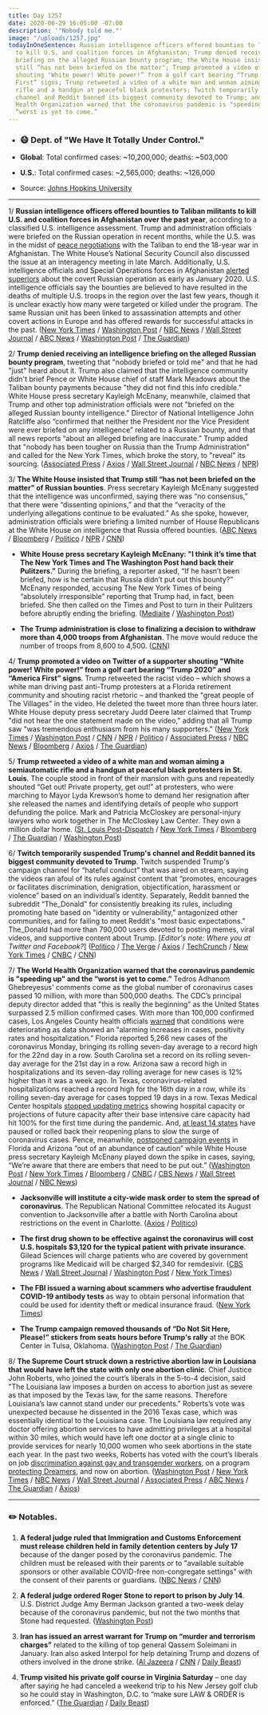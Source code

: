 ```yaml
---
title: Day 1257
date: 2020-06-29 16:05:00 -07:00
description: '"Nobody told me."'
image: "/uploads/1257.jpg"
todayInOneSentence: Russian intelligence officers offered bounties to Taliban militants
  to kill U.S. and coalition forces in Afghanistan; Trump denied receiving an intelligence
  briefing on the alleged Russian bounty program; the White House insisted that Trump
  still “has not been briefed on the matter"; Trump promoted a video of a supporter
  shouting "White power! White power!” from a golf cart bearing “Trump 2020” and “America
  First” signs; Trump retweeted a video of a white man and woman aiming a semiautomatic
  rifle and a handgun at peaceful black protesters; Twitch temporarily suspended Trump's
  channel and Reddit banned its biggest community devoted to Trump; and the World
  Health Organization warned that the coronavirus pandemic is "speeding up" and the
  “worst is yet to come.”
---
```


* ### 😷 Dept. of "We Have It Totally Under Control."

* **Global**: Total confirmed cases: \~10,200,000; deaths: \~503,000

* **U.S.**: Total confirmed cases: \~2,565,000; deaths: \~126,000

* Source: [Johns Hopkins University](https://coronavirus.jhu.edu/map.html)

---

1/ **Russian intelligence officers offered bounties to Taliban militants to kill U.S. and coalition forces in Afghanistan over the past year**, according to a classified U.S. intelligence assessment. Trump and administration officials were briefed on the Russian operation in recent months, while the U.S. was in the midst of [peace negotiations](https://whatthefuckjusthappenedtoday.com/2020/06/08/day-1236/) with the Taliban to end the 18-year war in Afghanistan. The White House’s National Security Council also discussed the issue at an interagency meeting in late March. Additionally, U.S. intelligence officials and Special Operations forces in Afghanistan [alerted superiors](https://www.nytimes.com/2020/06/28/us/politics/russian-bounties-warnings-trump.html) about the covert Russian operation as early as January 2020. U.S. intelligence officials say the bounties are believed to have resulted in the deaths of multiple U.S. troops in the region over the last few years, though it is unclear exactly how many were targeted or killed under the program. The same Russian unit has been linked to assassination attempts and other covert actions in Europe and has offered rewards for successful attacks in the past. ([New York Times](https://www.nytimes.com/2020/06/26/us/politics/russia-afghanistan-bounties.html) / [Washington Post](https://www.washingtonpost.com/national-security/russian-operation-targeted-coalition-troops-in-afghanistan-intelligence-finds/2020/06/26/ac710092-b80f-11ea-9b0f-c797548c1154_story.html) / [NBC News](https://www.nbcnews.com/politics/national-security/u-s-has-intelligence-russians-offered-bounty-kill-americans-n1232367) / [Wall Street Journal](https://www.wsj.com/articles/russian-spy-unit-paid-taliban-to-attack-americans-u-s-intelligence-says-11593214584) / [ABC News](https://abcnews.go.com/Politics/russians-offered-taliban-bounties-kill-us-troops-military/story?id=71495576) / [Washington Post](https://www.washingtonpost.com/national-security/russian-bounties-to-taliban-linked-militants-resulted-in-deaths-of-us-troops-according-to-intelligence-assessments/2020/06/28/74ffaec2-b96a-11ea-80b9-40ece9a701dc_story.html) / [The Guardian](https://www.theguardian.com/world/2020/jun/27/russia-offered-bounty-to-kill-uk-soldiers))

2/ **Trump denied receiving an intelligence briefing on the alleged Russian bounty program**, tweeting that "nobody briefed or told me" and that he had "just" heard about it. Trump also claimed that the intelligence community didn't brief Pence or White House chief of staff Mark Meadows about the Taliban bounty payments because "they did not find this info credible." White House press secretary Kayleigh McEnany, meanwhile, claimed that Trump and other top administration officials were not "briefed on the alleged Russian bounty intelligence." Director of National Intelligence John Ratcliffe also “confirmed that neither the President nor the Vice President were ever briefed on any intelligence” related to a Russian bounty, and that all news reports “about an alleged briefing are inaccurate.” Trump added that "nobody has been tougher on Russia than the Trump Administration" and called for the New York Times, which broke the story, to "reveal" its sourcing. ([Associated Press](https://apnews.com/02975c59e71e65327e2f582cd1a91f43) / [Axios](https://www.axios.com/trump-russia-bounties-taliban-3d95c9fc-b7b0-4789-840c-a4005a6914f5.html) / [Wall Street Journal](https://www.wsj.com/articles/trump-says-he-wasnt-aware-of-russia-bounty-allegations-11593362109) / [NBC News](https://www.nbcnews.com/news/us-news/trump-says-no-credible-intel-russia-offered-taliban-bounty-payments-n1232376) / [NPR](https://www.npr.org/2020/06/28/884407572/trump-denies-briefing-on-russian-bounties-reportedly-placed-on-u-s-troops))

3/ **The White House insisted that Trump still “has not been briefed on the matter" of Russian bounties**. Press secretary Kayleigh McEnany suggested that the intelligence was unconfirmed, saying there was “no consensus,” that there were “dissenting opinions,” and that the “veracity of the underlying allegations continue to be evaluated.” As she spoke, however, administration officials were briefing a limited number of House Republicans at the White House on intelligence that Russia offered bounties. ([ABC News](https://abcnews.go.com/Politics/white-house-lawmakers-reports-russia-put-bounties-us/story?id=71512232) / [Bloomberg](https://www.bloomberg.com/news/articles/2020-06-29/trump-wasn-t-briefed-on-russia-due-to-no-consensus-mcenany-says) / [Politico](https://www.politico.com/news/2020/06/29/nancy-pelosi-demands-briefing-russian-bounties-344219) / [NPR](https://www.npr.org/2020/06/29/884611485/congress-unites-to-demand-answers-from-trump-on-russian-bounties-in-afghanistan) / [CNN](https://edition.cnn.com/2020/06/29/politics/congress-reaction-trump-administration-russia-bounty-intelligence))

* **White House press secretary Kayleigh McEnany: "I think it’s time that The New York Times and The Washington Post hand back their Pulitzers.”** During the briefing, a reporter asked, “If he hasn’t been briefed, how is he certain that Russia didn’t put out this bounty?” McEnany responded, accusing The New York Times of being “absolutely irresponsible” reporting that Trump had, in fact, been briefed. She then called on the Times and Post to turn in their Pulitzers before abruptly ending the briefing. ([Mediaite](https://www.mediaite.com/tv/kayleigh-mcenany-goes-after-ny-times-over-russia-report-says-nyt-and-wapo-should-hand-back-their-pulitzers/) / [Washington Post](https://www.washingtonpost.com/politics/2020/06/29/kayleigh-mcenanys-answers-russias-bounties-trump-dont-make-sense/))

* **The Trump administration is close to finalizing a decision to withdraw more than 4,000 troops from Afghanistan**. The move would reduce the number of troops from 8,600 to 4,500. ([CNN](https://edition.cnn.com/2020/06/26/politics/us-troops-afghanistan/))

4/ **Trump promoted a video on Twitter of a supporter shouting "White power! White power!” from a golf cart bearing “Trump 2020” and “America First” signs**. Trump retweeted the racist video – which shows a white man driving past anti-Trump protesters at a Florida retirement community and shouting racist rhetoric – and thanked the "great people of The Villages" in the video. He deleted the tweet more than three hours later. White House deputy press secretary Judd Deere later claimed that Trump "did not hear the one statement made on the video," adding that all Trump saw "was tremendous enthusiasm from his many supporters." ([New York Times](https://www.nytimes.com/2020/06/28/us/politics/trump-white-power-video-racism.html) / [Washington Post](https://www.washingtonpost.com/politics/2020/06/28/trump-promotes-video-supporter-saying-white-power/) / [CNN](https://www.cnn.com/2020/06/28/politics/trump-tweet-supporters-man-chants-white-power/index.html) / [NPR](https://www.npr.org/sections/live-updates-protests-for-racial-justice/2020/06/28/884392576/trump-retweets-video-of-apparent-supporter-saying-white-power) / [Politico](https://www.politico.com/news/2020/06/28/trump-shares-video-where-supporter-yells-white-power-342869) / [Associated Press](https://apnews.com/7eea48b80f14474b7057967a9654c4f0) / [NBC News](https://www.nbcnews.com/politics/donald-trump/trump-promotes-video-appearing-show-supporter-shouting-white-power-n1232356) / [Bloomberg](https://www.bloomberg.com/news/articles/2020-06-28/trump-tweets-video-of-fan-in-the-villages-yelling-white-power?sref=MIBMEEoj) / [Axios](https://www.axios.com/trump-tweet-white-power-ff76fd0a-06d9-4495-82af-ea811ed9abf9.html) / [The Guardian](https://www.theguardian.com/us-news/2020/jun/28/trump-deletes-tweet-supporter-shouting-white-power-after-fierce-criticism))

5/ **Trump retweeted a video of a white man and woman aiming a semiautomatic rifle and a handgun at peaceful black protesters in St. Louis**. The couple stood in front of their mansion with guns and repeatedly shouted “Get out! Private property, get out!” at protesters, who were marching to Mayor Lyda Krewson’s home to demand her resignation after she released the names and identifying details of people who support defunding the police. Mark and Patricia McCloskey are personal-injury lawyers who work together in The McCloskey Law Center. They own a million dollar home. ([St. Louis Post-Dispatch](https://www.stltoday.com/news/local/crime-and-courts/hundreds-of-protesters-march-to-st-louis-mayor-s-home-demanding-she-resign/article_9edc57ed-c307-583f-9226-a44ba6ac9c03.html#tracking-source=home-top-story) / [New York Times](https://www.nytimes.com/2020/06/29/us/politics/trump-white-couple-protesters.html) / [Bloomberg](https://www.bloomberg.com/news/articles/2020-06-29/trump-tweets-video-of-st-louis-couple-aiming-guns-at-protesters?sref=MIBMEEoj) / [The Guardian](https://www.theguardian.com/us-news/2020/jun/29/st-louis-couple-point-guns-at-protesters) / [Washington Post](https://www.washingtonpost.com/nation/2020/06/29/st-louis-protest-gun-mayor/))

6/ **Twitch temporarily suspended Trump's channel and Reddit banned its biggest community devoted to Trump**. Twitch suspended Trump's campaign channel for “hateful conduct” that was aired on stream, saying the videos ran afoul of its rules against content that “promotes, encourages or facilitates discrimination, denigration, objectification, harassment or violence” based on an individual’s identity. Separately, Reddit banned the subreddit “The_Donald” for consistently breaking its rules, including promoting hate based on "identity or vulnerability," antagonized other communities, and for failing to meet Reddit's "most basic expectations." The_Donald had more than 790,000 users devoted to posting memes, viral videos, and supportive content about Trump. \[*Editor's note: Where you at Twitter and Facebook?*\] ([Politico](https://www.politico.com/news/2020/06/29/reddit-bans-pro-trump-forum-in-crackdown-on-hate-speech-344698) / [The Verge](https://www.theverge.com/2020/6/29/21307145/twitch-donald-trump-ban-campaign-account) / [Axios](https://www.axios.com/twitch-bans-trump-hate-violations-1423ecb1-21f0-479c-ae64-fbe91b53070c.html) / [TechCrunch](https://techcrunch.com/2020/06/29/trump-suspended-from-twitch-as-reddit-bans-the-the_donald-and-additional-subreddits/?guccounter=1) / [New York Times](https://www.nytimes.com/2020/06/29/technology/reddit-hate-speech.html) / [CNBC](https://www.cnbc.com/2020/06/29/amazons-video-site-twitch-bans-trump-for-hateful-conduct.html) / [CNN](https://www.cnn.com/2020/06/29/tech/reddit-hate-policy/index.html))

7/ **The World Health Organization warned that the coronavirus pandemic is "speeding up" and the “worst is yet to come.”** Tedros Adhanom Ghebreyesus' comments come as the global number of coronavirus cases passed 10 million, with more than 500,000 deaths. The CDC’s principal deputy director added that "this is really the beginning" as the United States surpassed 2.5 million confirmed cases. With more than 100,000 confirmed cases, Los Angeles County health officials [warned](https://www.latimes.com/california/story/2020-06-29/l-a-county-issues-dire-warning-amid-alarming-increases-in-coronavirus) that conditions were deteriorating as data showed an "alarming increases in cases, positivity rates and hospitalization.” Florida reported 5,266 new cases of the coronavirus Monday, bringing its rolling seven-day average to a record high for the 22nd day in a row. South Carolina set a record on its rolling seven-day average for the 21st day in a row. Arizona saw a record high in hospitalizations and its seven-day rolling average for new cases is 12% higher than it was a week ago. In Texas, coronavirus-related hospitalizations reached a record high for the 16th day in a row, while its rolling seven-day average for cases topped 19 days in a row. Texas Medical Center hospitals [stopped updating metrics](https://www.houstonchronicle.com/news/houston-texas/houston/article/Houston-hospitals-hit-100-base-ICU-capacity-15372256.php) showing hospital capacity or projections of future capacity after their base intensive care capacity had hit 100% for the first time during the pandemic. And, [at least 14 states](https://www.cnn.com/2020/06/29/health/us-coronavirus-monday/index.html) have paused or rolled back their reopening plans to slow the surge of coronavirus cases. Pence, meanwhile, [postponed campaign events](https://www.politico.com/news/2020/06/27/pence-postpones-florida-arizona-campaign-events-coronavirus-342241) in Florida and Arizona “out of an abundance of caution” while White House press secretary Kayleigh McEnany played down the spike in cases, saying, “We’re aware that there are embers that need to be put out.” ([Washington Post](https://www.washingtonpost.com/nation/2020/06/29/coronavirus-live-updates-us/) / [New York Times](https://www.nytimes.com/2020/06/29/world/coronavirus-updates.html?action=click&module=Top%20Stories&pgtype=Homepage#link-3b6bfff3) / [Bloomberg](https://www.bloomberg.com/news/articles/2020-06-28/global-deaths-pass-500-000-cases-top-10-million-virus-update?srnd=premium&sref=MIBMEEoj) / [CNBC](https://www.cnbc.com/2020/06/29/who-warns-coronavirus-pandemic-is-speeding-up-as-countries-ease-lockdown-rules.html) / [CBS News](https://www.cbsnews.com/news/coronavirus-pandemic-worst-yet-to-come-world-health-organization/) / [Wall Street Journal](https://www.wsj.com/articles/coronavirus-latest-news-06-28-2020-11593340722) / [NBC News](https://www.nbcnews.com/news/us-news/u-s-coronavirus-infections-break-record-hit-nearly-46k-single-n1232335))

* **Jacksonville will institute a city-wide mask order to stem the spread of coronavirus**. The Republican National Committee relocated its August convention to Jacksonville after a battle with North Carolina about restrictions on the event in Charlotte. ([Axios](https://www.axios.com/jacksonville-face-mask-requirement-coronavirus-25eceb97-cad8-4844-b8c9-5959a5feb297.html) / [Politico](https://www.politico.com/news/2020/06/29/jacksonville-mask-wearing-gop-convention-344530))

* **The first drug shown to be effective against the coronavirus will cost U.S. hospitals $3,120 for the typical patient with private insurance**. Gilead Sciences will charge patients who are covered by government programs like Medicaid will be charged $2,340 for remdesivir. ([CBS News](https://www.cbsnews.com/news/gilead-coronavirus-treatment-remdesivir-private-insurance-cost/) / [Wall Street Journal](https://www.wsj.com/articles/covid-19-drug-remdesivir-to-cost-3-120-for-typical-patient-11593428402?tesla=y) / [Washington Post](https://www.washingtonpost.com/business/2020/06/29/gilead-sciences-remdesivir-cost-coronavirus/) / [New York Times](https://www.nytimes.com/2020/06/29/health/coronavirus-remdesivir-gilead.html))

* **The FBI issued a warning about scammers who advertise fraudulent COVID-19 antibody tests** as way to obtain personal information that could be used for identity theft or medical insurance fraud. ([New York Times](https://www.nytimes.com/2020/06/29/us/fbi-warning-fraudulent-coronavirus-antibody-tests.html))

* **The Trump campaign removed thousands of “Do Not Sit Here, Please!” stickers from seats hours before Trump's rally** at the BOK Center in Tulsa, Oklahoma. ([Washington Post](https://www.washingtonpost.com/politics/workers-removed-thousands-of-social-distancing-stickers-before-trumps-tulsa-rally-according-to-video-and-a-person-familiar-with-the-set-up/2020/06/27/f429c3be-b801-11ea-9b0f-c797548c1154_story.html) / [The Guardian](https://www.theguardian.com/us-news/2020/jun/27/trump-campaign-stickers-social-distancing-tulsa-video))

8/ **The Supreme Court struck down a restrictive abortion law in Louisiana that would have left the state with only one abortion clinic**. Chief Justice John Roberts, who joined the court’s liberals in the 5-to-4 decision, said "The Louisiana law imposes a burden on access to abortion just as severe as that imposed by the Texas law, for the same reasons. Therefore Louisiana’s law cannot stand under our precedents.” Roberts’s vote was unexpected because he dissented in the 2016 Texas case, which was essentially identical to the Louisiana case. The Louisiana law required any doctor offering abortion services to have admitting privileges at a hospital within 30 miles, which would have left one doctor at a single clinic to provide services for nearly 10,000 women who seek abortions in the state each year. In the past two weeks, Roberts has voted with the court’s liberals on job [discrimination against gay and transgender workers](https://whatthefuckjusthappenedtoday.com/2020/06/16/day-1244/#3-the-supreme-court-ruled-that-the-1), on a program [protecting Dreamers](https://whatthefuckjusthappenedtoday.com/2020/06/18/day-1246/#1-the-supreme-court-ruled-that-trump), and now on abortion. ([Washington Post](https://www.washingtonpost.com/politics/courts_law/supreme-court-louisiana-abortion-law-john-roberts/2020/06/29/6f42067e-ba00-11ea-8cf5-9c1b8d7f84c6_story.html) / [New York Times](https://www.nytimes.com/2020/06/29/us/supreme-court-abortion-louisiana.html) / [NBC News](https://www.nbcnews.com/politics/supreme-court/supreme-court-strikes-down-restrictive-louisiana-abortion-law-n1231392) / [Wall Street Journal](https://www.wsj.com/articles/supreme-court-strikes-down-louisiana-abortion-law-11593440418) / [Associated Press](https://apnews.com/c9c6eee97277d6e8e71f568cde830e46) / [ABC News](https://abcnews.go.com/Politics/supreme-court-hands-major-decision-louisiana-abortion-case/story?id=71254751) / [The Guardian](https://www.theguardian.com/us-news/live/2020/jun/29/donald-trump-russian-bounties-taliban-coronavirus-protests-live-latest-news-updates) / [Axios](https://www.axios.com/supreme-court-louisiana-abortion-law-9e1a3e31-c0c1-4409-9039-84308f7370a6.html))

---

### ✏️ Notables.

1. **A federal judge ruled that Immigration and Customs Enforcement must release children held in family detention centers by July 17** because of the danger posed by the coronavirus pandemic. The children must be released with their parents or to "available suitable sponsors or other available COVID-free non-congregate settings" with the consent of their parents or guardians. ([NBC News](https://www.nbcnews.com/news/us-news/government-must-release-migrant-children-detention-centers-because-coronavirus-judge-n1232328) / [CNN](https://www.cnn.com/2020/06/26/politics/children-released-from-immigration-detention-centers/index.html))

2. **A federal judge ordered Roger Stone to report to prison by July 14**. U.S. District Judge Amy Berman Jackson granted a two-week delay because of the coronavirus pandemic, but not the two months that Stone had requested. ([Washington Post](https://www.washingtonpost.com/local/legal-issues/roger-stone-ordered-to-report-to-prison-july-14-as-judge-denies-request-for-two-month-delay/2020/06/26/c76fc984-b7c7-11ea-9b0f-c797548c1154_story.html))

3. **Iran has issued an arrest warrant for Trump on “murder and terrorism charges”** related to the killing of top general Qassem Soleimani in January. Iran also asked Interpol for help detaining Trump and dozens of others involved in the drone strike. ([Al Jazeera](https://www.aljazeera.com/news/2020/06/iran-issues-arrest-warrant-trump-asks-interpol-200629104710662.html) / [CNN](https://edition.cnn.com/2020/06/29/middleeast/iran-arrest-warrant-donald-trump-intl/) / [Daily Beast](https://www.thedailybeast.com/iran-issues-warrant-donald-trumps-arrest-on-murder-and-terrorism-charges))

4. **Trump visited his private golf course in Virginia Saturday** – one day after saying he had canceled a weekend trip to his New Jersey golf club so he could stay in Washington, D.C. to “make sure LAW & ORDER is enforced.” ([The Guardian](https://www.theguardian.com/us-news/2020/jun/27/trump-visits-private-golf-course-us-battles-rapid-surge-coronavirus-cases) / [Daily Beast](https://www.thedailybeast.com/trump-goes-golfing-in-virginia-after-promising-hed-stay-home-to-enforce-order-in-dc))